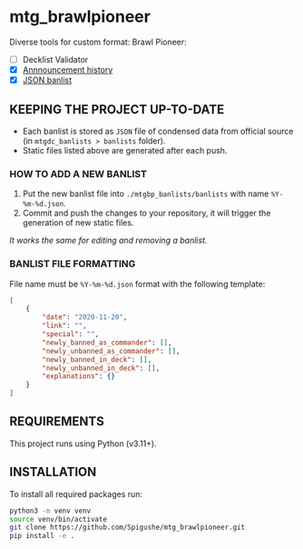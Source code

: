 # mtg_brawlpioneer
Diverse tools for custom format: Brawl Pioneer:
- [ ] Decklist Validator
- [X] [Annnouncement history](https://spigushe.github.io/mtg_brawlpioneer/announcement_history.html)
- [X] [JSON banlist](https://spigushe.github.io/mtg_brawlpioneer/current_banlist.json)

## KEEPING THE PROJECT UP-TO-DATE
* Each banlist is stored as `JSON` file of condensed data from official source (in `mtgdc_banlists > banlists` folder).
* Static files listed above are generated after each push.

### HOW TO ADD A NEW BANLIST
1. Put the new banlist file into `./mtgbp_banlists/banlists` with name `%Y-%m-%d.json`.
1. Commit and push the changes to your repository, it will trigger the generation of new static files.

*It works the same for editing and removing a banlist.*

### BANLIST FILE FORMATTING
File name must be `%Y-%m-%d.json` format with the following template:
```json
[
    {
        "date": "2020-11-20",
        "link": "",
        "special": "",
        "newly_banned_as_commander": [],
        "newly_unbanned_as_commander": [],
        "newly_banned_in_deck": [],
        "newly_unbanned_in_deck": [],
        "explanations": {}
    }
]
```


## REQUIREMENTS
This project runs using Python (v3.11+).

## INSTALLATION
To install all required packages run:

```bash
python3 -m venv venv
source venv/bin/activate
git clone https://github.com/Spigushe/mtg_brawlpioneer.git
pip install -e .
```
